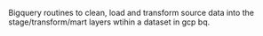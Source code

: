 Bigquery routines to clean, load and transform source data into the stage/transform/mart layers wtihin a dataset in gcp bq. 

